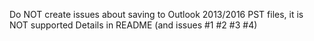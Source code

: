 Do NOT create issues about saving to Outlook 2013/2016 PST files, it is NOT supported
Details in README (and issues #1 #2 #3 #4)

